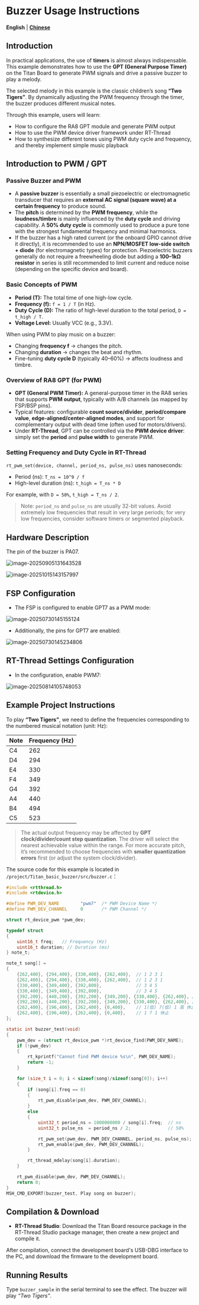 # Buzzer Usage Instructions

**English** | [**Chinese**](./README_zh.md)

## Introduction

In practical applications, the use of **timers** is almost always indispensable. This example demonstrates how to use the **GPT (General Purpose Timer)** on the Titan Board to generate PWM signals and drive a passive buzzer to play a melody.

The selected melody in this example is the classic children’s song **“Two Tigers”**. By dynamically adjusting the PWM frequency through the timer, the buzzer produces different musical notes.

Through this example, users will learn:

- How to configure the RA8 GPT module and generate PWM output
- How to use the PWM device driver framework under RT-Thread
- How to synthesize different tones using PWM duty cycle and frequency, and thereby implement simple music playback

## Introduction to PWM / GPT

### Passive Buzzer and PWM

- A **passive buzzer** is essentially a small piezoelectric or electromagnetic transducer that requires an **external AC signal (square wave) at a certain frequency** to produce sound.
- The **pitch** is determined by the **PWM frequency**, while the **loudness/timbre** is mainly influenced by the **duty cycle** and driving capability. A **50% duty cycle** is commonly used to produce a pure tone with the strongest fundamental frequency and minimal harmonics.
- If the buzzer has a high rated current (or the onboard GPIO cannot drive it directly), it is recommended to use an **NPN/MOSFET low-side switch + diode** (for electromagnetic types) for protection. Piezoelectric buzzers generally do not require a freewheeling diode but adding a **100–1kΩ resistor** in series is still recommended to limit current and reduce noise (depending on the specific device and board).

### Basic Concepts of PWM

- **Period (T):** The total time of one high-low cycle.
- **Frequency (f):** `f = 1 / T` (in Hz).
- **Duty Cycle (D):** The ratio of high-level duration to the total period, `D = t_high / T`.
- **Voltage Level:** Usually VCC (e.g., 3.3V).

When using PWM to play music on a buzzer:

- Changing **frequency f** → changes the pitch.
- Changing **duration** → changes the beat and rhythm.
- Fine-tuning **duty cycle D** (typically 40–60%) → affects loudness and timbre.

### Overview of RA8 GPT (for PWM)

- **GPT (General PWM Timer):** A general-purpose timer in the RA8 series that supports **PWM output**, typically with A/B channels (as mapped by FSP/BSP pins).
- Typical features: configurable **count source/divider**, **period/compare value**, **edge-aligned/center-aligned modes**, and support for complementary output with dead time (often used for motors/drivers).
- Under **RT-Thread**, GPT can be controlled via the **PWM device driver**: simply set the **period** and **pulse width** to generate PWM.

### Setting Frequency and Duty Cycle in RT-Thread

`rt_pwm_set(device, channel, period_ns, pulse_ns)` uses nanoseconds:

- Period (ns): `T_ns = 10^9 / f`
- High-level duration (ns): `t_high = T_ns * D`

For example, with `D = 50%`, `t_high = T_ns / 2`.

> Note: `period_ns` and `pulse_ns` are usually 32-bit values. Avoid extremely low frequencies that result in very large periods; for very low frequencies, consider software timers or segmented playback.

## Hardware Description

The pin of the buzzer is PA07.

![image-20250905131643528](figures/image-20250905131643528.png)

![image-20251015143157997](figures/image-20251015143157997.png)

## FSP Configuration

* The FSP is configured to enable  GPT7 as a PWM mode:

![image-20250730145155124](figures/image-20250730145155124.png)

* Additionally, the pins for GPT7 are enabled:

![image-20250730145234806](figures/image-20250730145234806.png)

## RT-Thread Settings Configuration

* In the configuration, enable  PWM7:

![image-20250814105748053](figures/image-20250814105748053.png)

## Example Project Instructions

To play **“Two Tigers”**, we need to define the frequencies corresponding to the numbered musical notation (unit: Hz):

| Note | Frequency (Hz) |
| ---- | -------------- |
| C4   | 262            |
| D4   | 294            |
| E4   | 330            |
| F4   | 349            |
| G4   | 392            |
| A4   | 440            |
| B4   | 494            |
| C5   | 523            |

> The actual output frequency may be affected by **GPT clock/divider/count step quantization**. The driver will select the nearest achievable value within the range. For more accurate pitch, it’s recommended to choose frequencies with **smaller quantization errors** first (or adjust the system clock/divider).

The source code for this example is located in `/project/Titan_basic_buzzer/src/buzzer.c`：

```c
#include <rtthread.h>
#include <rtdevice.h>

#define PWM_DEV_NAME        "pwm7"  /* PWM Device Name */
#define PWM_DEV_CHANNEL     0       /* PWM Channel */

struct rt_device_pwm *pwm_dev;

typedef struct
{
    uint16_t freq;   // Frequency (Hz)
    uint16_t duration; // Duration (ms)
} note_t;

note_t song[] =
{
    {262,400}, {294,400}, {330,400}, {262,400},  // 1 2 3 1
    {262,400}, {294,400}, {330,400}, {262,400},  // 1 2 3 1
    {330,400}, {349,400}, {392,800},             // 3 4 5
    {330,400}, {349,400}, {392,800},             // 3 4 5
    {392,200}, {440,200}, {392,200}, {349,200}, {330,400}, {262,400}, // 5 6 5 4 3 1
    {392,200}, {440,200}, {392,200}, {349,200}, {330,400}, {262,400}, // 5 6 5 4 3 1
    {262,400}, {196,400}, {262,400}, {0,400},    // 1(低) 7(低) 1 高 休止
    {262,400}, {196,400}, {262,400}, {0,400},    // 1 7 1 休止
};

static int buzzer_test(void)
{
    pwm_dev = (struct rt_device_pwm *)rt_device_find(PWM_DEV_NAME);
    if (!pwm_dev)
    {
        rt_kprintf("Cannot find PWM device %s\n", PWM_DEV_NAME);
        return -1;
    }

    for (size_t i = 0; i < sizeof(song)/sizeof(song[0]); i++)
    {
        if (song[i].freq == 0)
        {
            rt_pwm_disable(pwm_dev, PWM_DEV_CHANNEL);
        }
        else
        {
            uint32_t period_ns = 1000000000 / song[i].freq;  // ns
            uint32_t pulse_ns  = period_ns / 2;              // 50%

            rt_pwm_set(pwm_dev, PWM_DEV_CHANNEL, period_ns, pulse_ns);
            rt_pwm_enable(pwm_dev, PWM_DEV_CHANNEL);
        }

        rt_thread_mdelay(song[i].duration);
    }

    rt_pwm_disable(pwm_dev, PWM_DEV_CHANNEL);
    return 0;
}
MSH_CMD_EXPORT(buzzer_test, Play song on buzzer);
```

## Compilation & Download

* **RT-Thread Studio**: Download the Titan Board resource package in the RT-Thread Studio package manager, then create a new project and compile it.

After compilation, connect the development board's USB-DBG interface to the PC, and download the firmware to the development board.

## Running Results

Type `buzzer_sample` in the serial terminal to see the effect. The buzzer will play *“Two Tigers”*.
